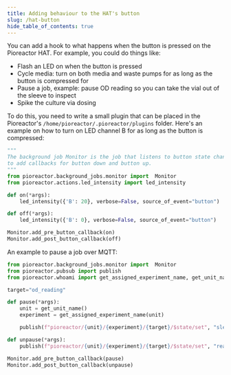 ```yaml
---
title: Adding behaviour to the HAT's button
slug: /hat-button
hide_table_of_contents: true
---
```



You can add a hook to what happens when the button is pressed on the Pioreactor HAT. For example, you could do things like:

 - Flash an LED on when the button is pressed 
 - Cycle media: turn on both media and waste pumps for as long as the button is compressed for
 - Pause a job, example: pause OD reading so you can take the vial out of the sleeve to inspect
 - Spike the culture via dosing

To do this, you need to write a small plugin that can be placed in the Pioreactor's `/home/pioreactor/.pioreactor/plugins` folder. Here's an example on how to turn on LED channel B for as long as the button is compressed:

```python
"""
The background job Monitor is the job that listens to button state changes. There are hooks in that class
to add callbacks for button down and button up.
"""
from pioreactor.background_jobs.monitor import  Monitor
from pioreactor.actions.led_intensity import led_intensity

def on(*args):
    led_intensity({'B': 20}, verbose=False, source_of_event="button")

def off(*args):
    led_intensity({'B': 0}, verbose=False, source_of_event="button")

Monitor.add_pre_button_callback(on)
Monitor.add_post_button_callback(off)
```

An example to pause a job over MQTT:

```python
from pioreactor.background_jobs.monitor import  Monitor
from pioreactor.pubsub import publish
from pioreactor.whoami import get_assigned_experiment_name, get_unit_name

target="od_reading"

def pause(*args):
    unit = get_unit_name()
    experiment = get_assigned_experiment_name(unit)

    publish(f"pioreactor/{unit}/{experiment}/{target}/$state/set", "sleeping")

def unpause(*args):
    publish(f"pioreactor/{unit}/{experiment}/{target}/$state/set", "ready")

Monitor.add_pre_button_callback(pause)
Monitor.add_post_button_callback(unpause)
```
